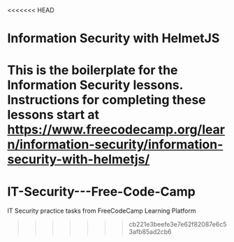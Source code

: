 <<<<<<< HEAD
# Information Security with HelmetJS

This is the boilerplate for the Information Security lessons. Instructions for completing these lessons start at https://www.freecodecamp.org/learn/information-security/information-security-with-helmetjs/
=======
# IT-Security---Free-Code-Camp
IT Security practice tasks from FreeCodeCamp Learning Platform
>>>>>>> cb221e3beefe3e7e62f82087e6c53afb85ad2cb6
